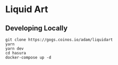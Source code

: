 # Liquid Art

## Developing Locally

    git clone https://gogs.coinos.io/adam/liquidart
    yarn
    yarn dev
    cd hasura
    docker-compose up -d
